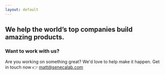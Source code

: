 ```yaml
---
layout: default
---
```


## We help the world’s top companies build **amazing products**.

### Want to work with us?

Are you working on something great? We'd love to help make it happen. Get in touch now 👉 [matt@senecalab.com](matt@senecalab.com)
